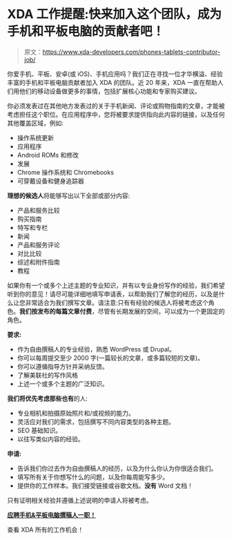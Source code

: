 # XDA 工作提醒:快来加入这个团队，成为手机和平板电脑的贡献者吧！

> 原文：<https://www.xda-developers.com/phones-tablets-contributor-job/>

你爱手机、平板、安卓(或 iOS)、手机应用吗？我们正在寻找一位才华横溢、经验丰富的手机和平板电脑贡献者加入 XDA 的团队。近 20 年来，XDA 一直在帮助人们用他们的移动设备做更多的事情，包括扩展核心功能和专家购买建议。

你必须发表过在其他地方发表过的关于手机新闻、评论或购物指南的文章，才能被考虑担任这个职位。在应用程序中，您将被要求提供指向此内容的链接，以及任何其他覆盖区域，例如:

*   操作系统更新
*   应用程序
*   Android ROMs 和修改
*   发展
*   Chrome 操作系统和 Chromebooks
*   可穿戴设备和健身追踪器

**理想的候选人**将能够写出以下全部或部分内容:

*   产品和服务比较
*   购买指南
*   特写和专栏
*   新闻
*   产品和服务评论
*   对比比较
*   综述和附件指南
*   教程

如果你有一个或多个上述主题的专业知识，并有以专业身份写作的经验，我们希望听到你的意见！请尽可能详细地填写申请表，以帮助我们了解您的经历，以及是什么让您非常适合为我们撰写文章。请注意:只有有经验的候选人将被考虑这个角色。**我们按发布的每篇文章付费**，尽管有长期发展的空间，可以成为一个更固定的角色。

**要求:**

*   作为自由撰稿人的专业经验，熟悉 WordPress 或 Drupal。
*   你可以每周提交至少 2000 字(一篇较长的文章，或多篇较短的文章)。
*   你可以遵循指导方针并采纳反馈。
*   了解美联社的写作风格
*   上述一个或多个主题的广泛知识。

**我们将优先考虑那些也有**的人:

*   专业相机和拍摄原始照片和/或视频的能力。
*   灵活应对我们的需求，包括撰写不同内容类型的各种主题。
*   SEO 基础知识。
*   以往写类似内容的经验。

**申请:**

*   告诉我们你过去作为自由撰稿人的经历，以及为什么你认为你很适合我们。
*   填写所有关于你想写什么的问题，以及你每周能写多少。
*   提供你的工作样本。我们接受链接或谷歌文档。**没有** Word 文档！

只有证明相关经验并遵循上述说明的申请人将被考虑。

[**应聘手机&平板电脑撰稿人一职！**](https://busypixel.applytojob.com/apply/ee3GngdxYA/Phones-Tablets-Contributor-At-XDA?source=XDA+Portal)

查看 XDA 所有的工作机会！